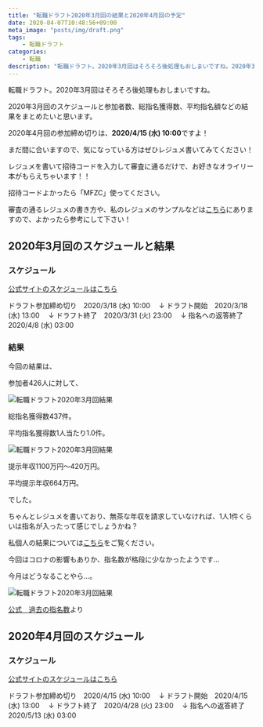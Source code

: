 ```yaml
---
title: "転職ドラフト2020年3月回の結果と2020年4月回の予定"
date: 2020-04-07T10:48:56+09:00
meta_image: "posts/img/draft.png"
tags: 
    - 転職ドラフト
categories: 
    - 転職
description: "転職ドラフト。2020年3月回はそろそろ後処理もおしまいですね。2020年3月回のスケジュールと参加者数、総指名獲得数、平均指名額などの結果をまとめたいと思います。2020年4月回の参加締め切りは、2020/4/15 (水) 10:00ですよ！まだ間に合いますので、気になっている方はぜひレジュメ書いてみてください！"
---
```


転職ドラフト。2020年3月回はそろそろ後処理もおしまいですね。

2020年3月回のスケジュールと参加者数、総指名獲得数、平均指名額などの結果をまとめたいと思います。

2020年4月回の参加締め切りは、**2020/4/15 (水) 10:00**ですよ！

まだ間に合いますので、気になっている方はぜひレジュメ書いてみてください！

レジュメを書いて招待コードを入力して審査に通るだけで、お好きなオライリー本がもらえちゃいます！！

招待コードよかったら「MFZC」使ってください。

審査の通るレジュメの書き方や、私のレジュメのサンプルなどは[こちら](../20200317_lunch/)にありますので、よかったら参考にして下さい！

## 2020年3月回のスケジュールと結果

### スケジュール

[公式サイトのスケジュールはこちら](https://job-draft.jp/step)

ドラフト参加締め切り　2020/3/18 (水) 10:00
　↓
ドラフト開始　2020/3/18 (水) 13:00
　↓
ドラフト終了　2020/3/31 (火) 23:00
　↓
指名への返答終了　2020/4/8 (水) 03:00

### 結果

今回の結果は、

参加者426人に対して、

![転職ドラフト2020年3月回結果](../img/draft-result1.png)

総指名獲得数437件。

平均指名獲得数1人当たり1.0件。

![転職ドラフト2020年3月回結果](../img/draft-result2.png)

提示年収1100万円～420万円。

平均提示年収664万円。

でした。

ちゃんとレジュメを書いており、無茶な年収を請求していなければ、1人1件くらいは指名が入ったって感じでしょうかね？

私個人の結果については[こちら](../20200331_morning/)をご覧ください。

今回はコロナの影響もありか、指名数が格段に少なかったようです…

今月はどうなることやら…。

![転職ドラフト2020年3月回結果](../img/draft-result4.png)

[公式　過去の指名数](https://job-draft.jp/festivals)より

## 2020年4月回のスケジュール

### スケジュール

[公式サイトのスケジュールはこちら](https://job-draft.jp/step)

ドラフト参加締め切り　2020/4/15 (水) 10:00
　↓
ドラフト開始　2020/4/15 (水) 13:00
　↓
ドラフト終了　2020/4/28 (火) 23:00
　↓
指名への返答終了　2020/5/13 (水) 03:00


